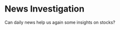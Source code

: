 # News Investigation

Can daily news help us again some insights on stocks?

```{tableofcontents}
```
